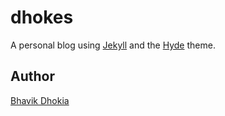 # dhokes

A personal blog using [Jekyll](http://jekyllrb.com) and the [Hyde](http://hyde.getpoole.com/) theme.

## Author

[Bhavik Dhokia](https://twitter.com/b_dhokia)